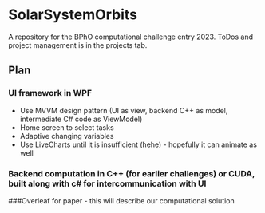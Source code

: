 # SolarSystemOrbits
A repository for the BPhO computational challenge entry 2023.
ToDos and project management is in the projects tab.

## Plan
### UI framework in WPF
- Use MVVM design pattern (UI as view, backend C++ as model, intermediate C# code as ViewModel)
- Home screen to select tasks
- Adaptive changing variables
- Use LiveCharts until it is insufficient (hehe) - hopefully it can animate as well
### Backend computation in C++ (for earlier challenges) or CUDA, built along with c# for intercommunication with UI
###Overleaf for paper - this will describe our computational solution
